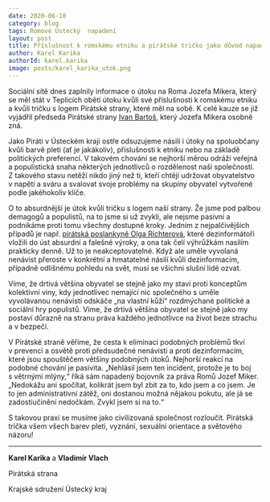 ```yaml
---
date: 2020-06-10
category: blog
tags: Rómové Ústecký  napadení
layout: post
title: Příslušnost k romskému etniku a pirátské tričko jako důvod napadení? Nepřijatelné, ale bohužel běžné, říká Karel Karika.
author: Karel Karika
authorId: karel.karika
image: posts/karel_karika_utok.png
---
```

Sociální sítě dnes zaplnily informace o útoku na Roma Jozefa Mikera, který se měl stát v Teplicích obětí útoku kvůli své příslušnosti k romskému etniku a kvůli tričku s logem Pirátské strany, které měl na sobě. K celé kauze se již vyjádřil předseda Pirátské strany [Ivan Bartoš](http://www.romea.cz/cz/zpravodajstvi/domaci/ivan-bartos-predseda-piratu-se-zastal-romskeho-aktivisty-jozky-mikera-ktereho-prepadli-nenavistni-utocnici), který Jozefa Mikera osobně zná.


Jako Piráti v Ústeckém kraji ostře odsuzujeme násilí i útoky na spoluobčany kvůli barvě pleti (ať je jakákoliv), příslušnosti k etniku nebo na základě politických preferencí. V takovém chování se nejhorší měrou odráží veřejná a populistická snaha některých jednotlivců o rozdělenost naší společnosti. Z takového stavu netěží nikdo jiný než ti, kteří chtějí udržovat obyvatelstvo v napětí a sváru a svalovat svoje problémy na skupiny obyvatel vytvořené podle jakéhokoliv klíče.


O to absurdnější je útok kvůli tričku s logem naší strany. Že jsme pod palbou demagogů a populistů, na to jsme si už zvykli, ale nejsme pasivní a podnikáme proti tomu všechny dostupné kroky. Jedním z nejpalčivějších případů je např. [pirátská poslankyně Olga Richterová](https://www.respekt.cz/tydenik/2020/7/kdo-chce-znicit-piratku-richterovou), které dezinformátoři vložili do úst absurdní a falešné výroky, a ona tak čelí výhrůžkám nasilím prakticky denně. Už to je neakceptovatelné. Když ale uměle vyvolaná nenávist přeroste v konkrétní a hmatatelné násilí kvůli dezinformacím, případně odlišnému pohledu na svět, musí se všichni slušní lidé ozvat.


Víme, že drtivá většina obyvatel se stejně jako my staví proti konceptům kolektivní viny, kdy jednotlivec nemající nic společného s uměle vyvolávanou nenávistí odskáče „na vlastní kůži“ rozdmýchané politické a sociální hry populistů. Víme, že drtivá většina obyvatel se stejně jako my postaví důrazně na stranu práva každého jednotlivce na život beze strachu a v bezpečí.


V Pirátské straně věříme, že cesta k eliminaci podobných problémů tkví v prevenci a osvětě proti předsudečné nenávisti a proti dezinformacím, které jsou spouštěčem většiny podobných útoků. Nejhorší reakcí na podobné chování je pasivita. 
„Nehlásil jsem ten incident, protože je to boj s větrnými mlýny,“ říká sám napadený bojovník za práva Romů Jozef Miker. „Nedokážu ani spočítat, kolikrát jsem byl zbit za to, kdo jsem a co jsem. Je to jen administrativní zátěž, oni dostanou možná nějakou pokutu, ale já se zadostiučinění nedočkám. Zvykl jsem si na to.“
 
 
S takovou praxí se musíme jako civilizovaná společnost rozloučit. Pirátská trička všem všech barev pleti, vyznání, sexuální orientace a světového názoru!


__________________________________________________
**Karel Karika** a **Vladimír Vlach**

Pirátská strana

Krajské sdružení Ústecký kraj
